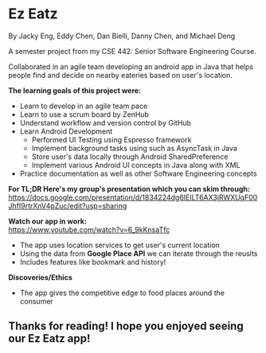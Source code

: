# Ez Eatz
By Jacky Eng, Eddy Chen, Dan Bielli, Danny Chen, and Michael Deng

A semester project from my CSE 442: Senior Software Engineering Course.

Collaborated in an agile team developing an android app in Java that helps people find and decide on nearby eateries based on user's location.

**The learning goals of this project were:**
* Learn to develop in an agile team pace
* Learn to use a scrum board by ZenHub
* Understand workflow and version control by GitHub
* Learn Android Development
  * Performed UI Testing using Espresso framework
  * Implement background tasks using such as AsyncTask in Java
  * Store user's data locally through Android SharedPreference
  * Implement various Android UI concepts in Java along with XML
* Practice documentation as well as other Software Engineering concepts

**For TL;DR Here's my group's presentation which you can skim through:**
https://docs.google.com/presentation/d/1834224dg6IEILT6AX3jRWXUqF00JhfI9rtrXnV4pZuc/edit?usp=sharing

**Watch our app in work:**  
https://www.youtube.com/watch?v=6_9kKnsaTfc

* The app uses location services to get user's current location
* Using the data from **Google Place API** we can iterate through the reuslts
* Includes features like bookmark and history!

**Discoveries/Ethics**
* The app gives the competitive edge to food places around the consumer

## Thanks for reading! I hope you enjoyed seeing our Ez Eatz app! 
  
